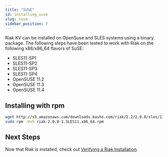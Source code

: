 ```yaml
---
title: "SUSE"
id: installing_suse
slug: suse 
sidebar_position: 7
---
```


[install verify]: ../../setup/installing/verify.md

Riak KV can be installed on OpenSuse and SLES systems using a binary package. The following steps have been tested to work with Riak on
the following x86/x86_64 flavors of SuSE:

* SLES11-SP1
* SLES11-SP2
* SLES11-SP3
* SLES11-SP4
* OpenSUSE 11.2
* OpenSUSE 11.3
* OpenSUSE 11.4

## Installing with rpm

```bash
wget http://s3.amazonaws.com/downloads.basho.com/riak/2.2/2.0.8/sles/11/riak-2.0.8-1.SLES11.x86_64.rpm
sudo rpm -Uvh riak-2.0.8-1.SLES11.x86_64.rpm
```

## Next Steps

Now that Riak is installed, check out [Verifying a Riak Installation][install verify].
